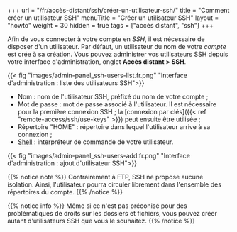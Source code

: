 +++
url = "/fr/accès-distant/ssh/créer-un-utilisateur-ssh/"
title = "Comment créer un utilisateur SSH"
menuTitle = "Créer un utilisateur SSH"
layout = "howto"
weight = 30
hidden = true
tags = ["accès distant", "ssh"]
+++

Afin de vous connecter à votre compte en _SSH_, il est nécessaire de disposer d'un utilisateur. Par défaut, un utilisateur du nom de votre _compte_ est crée à sa création. Vous pouvez administrer vos utilisateurs SSH depuis votre interface d'administration, onglet **Accès distant > SSH**.

{{< fig "images/admin-panel_ssh-users-list.fr.png" "Interface d'administration : liste des utilisateurs SSH">}}

- Nom : nom de l'utilisateur SSH, préfixé du nom de votre compte ;
- Mot de passe : mot de passe associé à l'utilisateur. Il est nécessaire pour la première connexion SSH ; la [connexion par clés]({{< ref "remote-access/ssh/use-keys" >}}) peut ensuite être utilisée ;
- Répertoire "HOME" : répertoire dans lequel l'utilisateur arrive à sa connexion ;
- [Shell](https://fr.wikipedia.org/wiki/Shell_Unix) : interpréteur de commande de votre utilisateur.

{{< fig "images/admin-panel_ssh-users-add.fr.png" "Interface d'administration : ajout d'utilisateur SSH">}}

{{% notice note %}}
Contrairement à FTP, SSH ne propose aucune isolation. Ainsi, l'utilisateur pourra circuler librement dans l'ensemble des répertoires du compte.
{{% /notice %}}

{{% notice info %}}
Même si ce n'est pas préconisé pour des problématiques de droits sur les dossiers et fichiers, vous pouvez créer autant d'utilisateurs SSH que vous le souhaitez.
{{% /notice %}}
